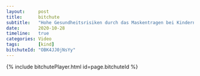 ```yaml
---
layout:     post
title:      bitchute
subtitle:   "Hohe Gesundheitsrisiken durch das Maskentragen bei Kindern"
date:       2020-10-28
timeline:   true
categories: Video
tags:       [kind]
bitchuteId: "OBK4JJ0jNsYy"
---
```


{% include bitchutePlayer.html id=page.bitchuteId %}
